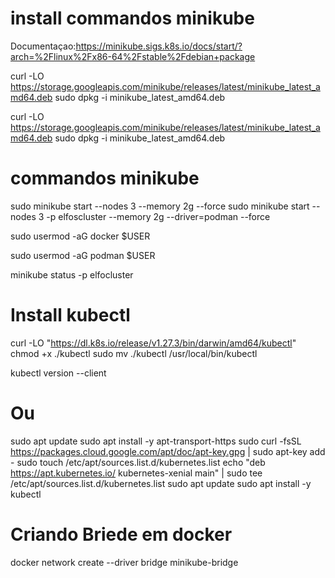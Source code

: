 # install commandos minikube

Documentaçao:https://minikube.sigs.k8s.io/docs/start/?arch=%2Flinux%2Fx86-64%2Fstable%2Fdebian+package

curl -LO https://storage.googleapis.com/minikube/releases/latest/minikube_latest_amd64.deb
sudo dpkg -i minikube_latest_amd64.deb

curl -LO https://storage.googleapis.com/minikube/releases/latest/minikube_latest_amd64.deb
sudo dpkg -i minikube_latest_amd64.deb

# commandos minikube

sudo minikube start --nodes 3 --memory 2g --force
sudo minikube start --nodes 3 -p elfoscluster --memory 2g --driver=podman --force 

sudo usermod -aG docker $USER

sudo usermod -aG podman $USER

minikube status -p elfocluster


# Install kubectl

curl -LO "https://dl.k8s.io/release/v1.27.3/bin/darwin/amd64/kubectl"
chmod +x ./kubectl
sudo mv ./kubectl /usr/local/bin/kubectl

kubectl version --client

# Ou

sudo apt update
sudo apt install -y apt-transport-https
sudo curl -fsSL https://packages.cloud.google.com/apt/doc/apt-key.gpg | sudo apt-key add -
sudo touch /etc/apt/sources.list.d/kubernetes.list
echo "deb https://apt.kubernetes.io/ kubernetes-xenial main" | sudo tee /etc/apt/sources.list.d/kubernetes.list
sudo apt update
sudo apt install -y kubectl

# Criando Briede em docker

docker network create --driver bridge minikube-bridge